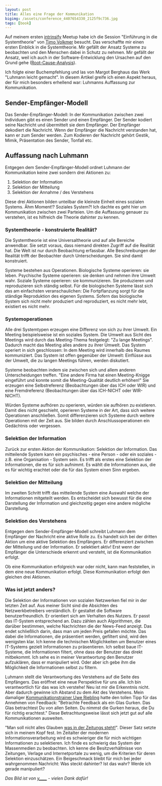 ```yaml
---
layout: post
title: Alles eine Frage der Kommunikation 
bigimg: /assets/conference_4407654330_2125f9c736.jpg
tags: [book]
---
```


Auf meinem ersten [intrinsify](https://intrinsify.de/) Meetup habe ich die Session "Einführung in die Systemtheorie" von [Timo Volkmer](http://timovolkmer.com/wpr/author/tvolkmer) besucht. Das verschaffte mir einen ersten Einblick in die Systemtheorie. Mir gefällt der Ansatz Systeme zu beobachten und den Menschen dabei in Schutz zu nehmen. Mir gefällt der Ansatz, weil ich auch in der Software-Entwicklung den Ursachen auf den Grund gehe ([Root-Cause-Analysis](/2018-01-26-root-cause-analysis-zurueck-zu-den-Wurzeln/)).

Ich folgte einer Buchempfehlung und las von Margot Berghaus das Werk "Luhmann leicht gemacht". In diesem Artikel greife ich einen Aspekt heraus, der für mich besonders erhellend war: Luhmanns Auffassung zur Kommunikation.


## Sender-Empfänger-Modell

Das Sender-Empfänger-Modell: In der Kommunikation zwischen zwei Individuen gibt es einen Sender und einen Empfänger. Der Sender kodiert seine Nachricht und übermittelt sie dem Empfänger. Der Empfänger dekodiert die Nachricht. Wenn der Empfänger die Nachricht verstanden hat, kann er zum Sender werden. Zum Kodieren der Nachricht gehört Gestik, Mimik, Präsentation des Sender, Tonfall etc.


## Auffassung nach Luhmann

Entgegen dem Sender-Empfänger-Modell ordnet Luhmann der Kommunikation keine zwei sondern drei Aktionen zu:

1. Selektion der Information
2. Selektion der Mitteilung
3. Selektion der Annahme / des Verstehens

Diese drei Aktionen bilden unteilbar die kleinste Einheit eines sozialen Systems. Ähm Moment!? Soziales System?! Ich dachte es geht hier um Kommunikation zwischen zwei Parteien. Um die Auffassung genauer zu verstehen, ist es hilfreich die Theorie dahinter zu kennen.


### Systemtheorie - konstruierte Realität?

Die Systemtheorie ist eine Universaltheorie und auf alle Bereiche anwendbar. Sie setzt voraus, dass niemand direkten Zugriff auf die Realität hat. Die Welt ist nur durch Beobachtung erfassbar. Alle Beschreibungen der Realität trifft der Beobachter durch Unterscheidungen. Sie sind damit konstruiert.

Systeme bestehen aus Operationen. Biologische Systeme operieren: sie leben. Psychische Systeme operieren: sie denken und nehmen ihre Umwelt wahr. Soziale Systeme operieren: sie kommunizieren. Sie produzieren und reproduzieren sich ständig selbst. Für die biologischen Systeme lässt sich das am einfachsten veranschaulichen: Die Fortpflanzung sorgt für die ständige Reproduktion des eigenen Systems. Sofern das biologische System sich nicht mehr produziert und reproduziert, es nicht mehr lebt, existiert es nicht mehr.


### Systemoperationen

Alle drei Systemtypen erzeugen eine Differenz von sich zu ihrer Umwelt. Ein Meeting beispielsweise ist ein soziales System. Die Umwelt aus Sicht des Meetings wird durch das Meeting-Thema festgelegt: "Zu lange Meetings". Dadurch macht das Meeting alles andere zu ihrer Umwelt. Das System operiert in sich geschlossen: In dem Meeting wird innerhalb des Raumes kommuniziert. Das System ist offen gegenüber der Umwelt: Einflüsse aus der Umwelt, die zu langen Meetings führen, werden diskutiert.

Systeme beobachten indem sie zwischen sich und allem anderen Unterscheidungen treffen. "Eine andere Firma hat einen Meeting-Knigge eingeführt und konnte somit die Meeting-Qualität deutlich erhöhen!" Sie erzeugen eine Selbstreferenz (Beobachtungen über das ICH oder WIR) und eine Fremdreferenz (Beobachtungen über das ICH-NICHT oder WIR-NICHT).

Würden Systeme aufhören zu operieren, würden sie aufhören zu existieren. Damit dies nicht geschieht, operieren Systeme in der Art, dass sich weitere Operationen anschließen. Somit differenzieren sich Systeme durch weitere Operationen mit der Zeit aus. Sie bilden durch Anschlussoperationen ein Gedächtnis oder vergessen.


### Selektion der Information

Zurück zur ersten Aktion der Kommunikation: Selektion der Information. Das mitteilende System kann ein psychisches - eine Person - oder ein soziales - z.B. eine Organisation - System sein. Es trifft als erstes eine Selektion der Informationen, die es für sich aufnimmt. Es wählt die Informationen aus, die es für wichtig erachtet oder die für das System einen Sinn ergeben.


### Selektion der Mitteilung

Im zweiten Schritt trifft das mitteilende System eine Auswahl welche der Informationen mitgeteilt werden. Es entscheidet sich bewusst für die eine Darstellung der Information und gleichzeitig gegen eine andere mögliche Darstellung. 


### Selektion des Verstehens

Entgegen dem Sender-Empfänger-Modell schreibt Luhmann dem Empfänger der Nachricht eine aktive Rolle zu. Es handelt sich bei der dritten Aktion um eine aktive Selektion des Empfängers. Er differenziert zwischen der Mitteilung und der Information. Er selektiert aktiv! Erst wenn der Empfänger die Unterschiede erkennt und versteht, ist die Kommunikation erfolgt.

Ob eine Kommunikation erfolgreich war oder nicht, kann man feststellen, in dem eine neue Kommunikation erfolgt. Diese Kommunikation erfolgt den gleichen drei Aktionen. 


### Was ist jetzt anders?

Die Selektion der Informationen von sozialen Netzwerken fiel mir in der letzten Zeit auf. Aus meiner Sicht sind die Absichten des Netzwerkbetreibers verständlich. Er gestaltet die Software benutzerfreundlich. Er orientiert sich am Verhalten des Nutzers. Er passt das IT-System entsprechend an. Dazu zählen auch Algorithmen, die darüber bestimmen, welche Nachrichten die der News-Feed anzeigt.
Das endet schließlich darin, dass man um jeden Preis gefallen möchte. Das dabei die Informationen, die präsentiert werden, gefiltert sind, wird den wenigsten klar.
Ich kenne die technischen Möglichkeiten um Benutzer eines IT-Systems gezielt Informationen zu präsentieren. Ich selbst baue IT-Systeme, die Informationen filtert, ohne dass der Benutzer das direkt mitbekommt. Ich sehe es in meiner Verantwortung den Benutzer aufzuklären, dass er manipuliert wird. Oder aber ich gebe ihm die Möglichkeit die Informationen selbst zu filtern.

Luhmann stellt die Verantwortung des Verstehens auf die Seite des Empfängers. Das eröffnet eine neue Perspektive für uns alle. Ich bin verantwortlich für das was ich verstehe! Neu ist mir die Erkenntnis nicht. Aber dadurch gewinne ich Abstand zu dem Akt des Verstehens. 
Mein damaliger [Kommunikationstrainer Uwe Riebling](https://www.berchtold-consulting.de/uwe-riebling.html) hatte den tollen Tipp für das Annehmen von Feedback: "Betrachte Feedback als ein Glas Gurken. Das Glas betrachtest Du von allen Seiten. Du nimmst die Gurken heraus, die Du für richtig erachtest." Diese Betrachtungsweise lässt sich jetzt gut auf alle Kommunikationen ausweiten.

"Man soll nicht alles Glauben [was in der Zeitungs steht!](https://www.reinhard-mey.de/start/texte/alben/was-der-zeitung-steht)". Dieser Satz setzte sich in meinem Kopf fest. Im Zeitalter der modernen Informationsverarbeitung wird es schwieriger die für mich wichtigen Informationen zu selektieren. Ich finde es schwierig das System der Massenmedien zu beobachten. Ich kenne die Besitzverhältnisse von Zeitungen, Verlage und Internetportale zu wenig, um die Kriterien für deren Selektion einzuschätzen. Ein Beigeschmack bleibt für mich bei jeder wahrgenommen Nachricht: Was steckt dahinter? Ist das wahr? Werde ich gerade manipuliert?

_Das Bild ist von [y____](https://www.flickr.com/photos/dirkhaim/) - vielen Dank dafür!_